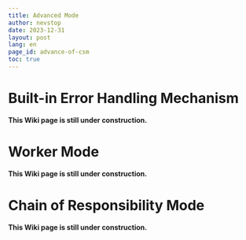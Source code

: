 ```yaml
---
title: Advanced Mode
author: nevstop
date: 2023-12-31
layout: post
lang: en
page_id: advance-of-csm
toc: true
---
```


# Built-in Error Handling Mechanism

**This Wiki page is still under construction.**

# Worker Mode

**This Wiki page is still under construction.**

# Chain of Responsibility Mode

**This Wiki page is still under construction.**
